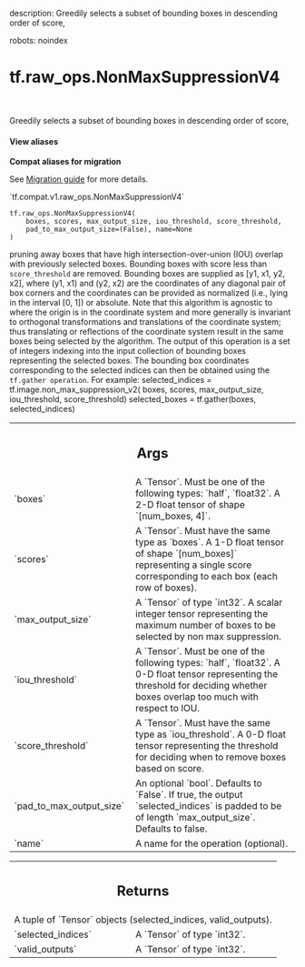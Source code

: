 description: Greedily selects a subset of bounding boxes in descending order of score,

robots: noindex

# tf.raw_ops.NonMaxSuppressionV4

<!-- Insert buttons and diff -->

<table class="tfo-notebook-buttons tfo-api nocontent" align="left">

</table>



Greedily selects a subset of bounding boxes in descending order of score,

<section class="expandable">
  <h4 class="showalways">View aliases</h4>
  <p>
<b>Compat aliases for migration</b>
<p>See
<a href="https://www.tensorflow.org/guide/migrate">Migration guide</a> for
more details.</p>
<p>`tf.compat.v1.raw_ops.NonMaxSuppressionV4`</p>
</p>
</section>

<pre class="devsite-click-to-copy prettyprint lang-py tfo-signature-link">
<code>tf.raw_ops.NonMaxSuppressionV4(
    boxes, scores, max_output_size, iou_threshold, score_threshold,
    pad_to_max_output_size=(False), name=None
)
</code></pre>



<!-- Placeholder for "Used in" -->

pruning away boxes that have high intersection-over-union (IOU) overlap
with previously selected boxes.  Bounding boxes with score less than
`score_threshold` are removed.  Bounding boxes are supplied as
[y1, x1, y2, x2], where (y1, x1) and (y2, x2) are the coordinates of any
diagonal pair of box corners and the coordinates can be provided as normalized
(i.e., lying in the interval [0, 1]) or absolute.  Note that this algorithm
is agnostic to where the origin is in the coordinate system and more
generally is invariant to orthogonal transformations and translations
of the coordinate system; thus translating or reflections of the coordinate
system result in the same boxes being selected by the algorithm.
The output of this operation is a set of integers indexing into the input
collection of bounding boxes representing the selected boxes.  The bounding
box coordinates corresponding to the selected indices can then be obtained
using the `tf.gather operation`.  For example:
  selected_indices = tf.image.non_max_suppression_v2(
      boxes, scores, max_output_size, iou_threshold, score_threshold)
  selected_boxes = tf.gather(boxes, selected_indices)

<!-- Tabular view -->
 <table class="responsive fixed orange">
<colgroup><col width="214px"><col></colgroup>
<tr><th colspan="2"><h2 class="add-link">Args</h2></th></tr>

<tr>
<td>
`boxes`
</td>
<td>
A `Tensor`. Must be one of the following types: `half`, `float32`.
A 2-D float tensor of shape `[num_boxes, 4]`.
</td>
</tr><tr>
<td>
`scores`
</td>
<td>
A `Tensor`. Must have the same type as `boxes`.
A 1-D float tensor of shape `[num_boxes]` representing a single
score corresponding to each box (each row of boxes).
</td>
</tr><tr>
<td>
`max_output_size`
</td>
<td>
A `Tensor` of type `int32`.
A scalar integer tensor representing the maximum number of
boxes to be selected by non max suppression.
</td>
</tr><tr>
<td>
`iou_threshold`
</td>
<td>
A `Tensor`. Must be one of the following types: `half`, `float32`.
A 0-D float tensor representing the threshold for deciding whether
boxes overlap too much with respect to IOU.
</td>
</tr><tr>
<td>
`score_threshold`
</td>
<td>
A `Tensor`. Must have the same type as `iou_threshold`.
A 0-D float tensor representing the threshold for deciding when to remove
boxes based on score.
</td>
</tr><tr>
<td>
`pad_to_max_output_size`
</td>
<td>
An optional `bool`. Defaults to `False`.
If true, the output `selected_indices` is padded to be of length
`max_output_size`. Defaults to false.
</td>
</tr><tr>
<td>
`name`
</td>
<td>
A name for the operation (optional).
</td>
</tr>
</table>



<!-- Tabular view -->
 <table class="responsive fixed orange">
<colgroup><col width="214px"><col></colgroup>
<tr><th colspan="2"><h2 class="add-link">Returns</h2></th></tr>
<tr class="alt">
<td colspan="2">
A tuple of `Tensor` objects (selected_indices, valid_outputs).
</td>
</tr>
<tr>
<td>
`selected_indices`
</td>
<td>
A `Tensor` of type `int32`.
</td>
</tr><tr>
<td>
`valid_outputs`
</td>
<td>
A `Tensor` of type `int32`.
</td>
</tr>
</table>

